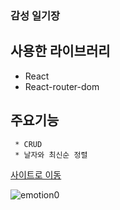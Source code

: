 ### 감성 일기장

  ## 사용한 라이브러리
  * React
  * React-router-dom
    
     
 ## 주요기능
 
     * CRUD 
     * 날자와 최신순 정렬

[사이트로 이동](https://wonderful-edison-3cc840.netlify.app)

![emotion0](https://user-images.githubusercontent.com/80139780/155120076-4150c45d-0522-4087-a3ff-a26be0ed52c9.gif)
